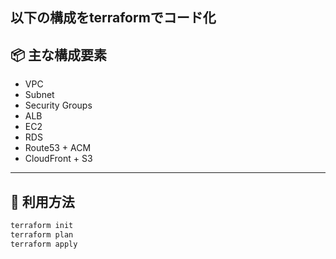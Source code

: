 ## 以下の構成をterraformでコード化

## 📦 主な構成要素
- VPC
- Subnet
- Security Groups
- ALB
- EC2
- RDS
- Route53 + ACM
- CloudFront + S3

---

## 🚀 利用方法

```bash
terraform init
terraform plan
terraform apply
